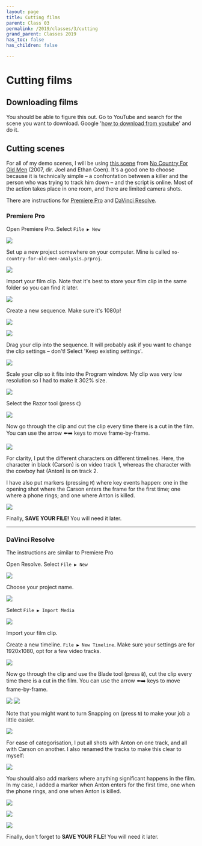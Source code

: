```yaml
---
layout: page
title: Cutting films
parent: Class 03
permalink: /2019/classes/3/cutting
grand_parent: Classes 2019
has_toc: false
has_children: false

---
```

# Cutting films


## Downloading films

You should be able to figure this out. Go to YouTube and search for the scene you want to download. Google '[how to download from youtube](https://www.google.com/search?q=how+to+download+from+youtube&oq=how+to+download+from+youtube)' and do it.

## Cutting scenes

For all of my demo scenes, I will be using [this scene](https://www.youtube.com/watch?v=j6tn6eqkI94) from [No Country For Old Men](https://www.imdb.com/title/tt0477348/) (2007, dir. Joel and Ethan Coen). It's a good one to choose because it is technically simple – a confrontation between a killer and the person who was trying to track him down – and the script is online. Most of the action takes place in one room, and there are limited camera shots.

There are instructions for [Premiere Pro](#premiere-pro) and [DaVinci Resolve](#davinci-resolve).


### Premiere Pro

Open Premiere Pro. Select ```File ▶ New```



![](/assets/class-03/prem1.png)

Set up a new project somewhere on your computer. Mine is called ```no-country-for-old-men-analysis.prproj```.

![](/assets/class-03/prem2.png)

Import your film clip. Note that it's best to store your film clip in the same folder so you can find it later.

![](/assets/class-03/prem4.png)



Create a new sequence. Make sure it's 1080p!

![](/assets/class-03/prem5.png)

![](/assets/class-03/prem6.png)

Drag your clip into the sequence. It will probably ask if you want to change the clip settings – don't! Select 'Keep existing settings'.

![](/assets/class-03/prem7.png)

Scale your clip so it fits into the Program window. My clip was very low resolution so I had to make it 302% size.

![](/assets/class-03/prem8.png)

Select the Razor tool (press ```C```)

![](/assets/class-03/prem9.png)

Now go through the clip and cut the clip every time there is a cut in the film. You can use the arrow ⬅️➡️ keys to move frame-by-frame.

![](/assets/class-03/prem10.png)

For clarity, I put the different characters on different timelines. Here, the character in black (Carson) is on video track 1, whereas the character with the cowboy hat (Anton) is on track 2.

I have also put markers (pressing ```M```) where key events happen: one in the opening shot where the Carson enters the frame for the first time; one where a phone rings; and one where Anton is killed.

![](/assets/class-03/prem11.png)

Finally, **SAVE YOUR FILE!** You will need it later.





----




### DaVinci Resolve

The instructions are similar to Premiere Pro

Open Resolve. Select ```File ▶ New```

![](/assets/class-03/dv1.png)

Choose your project name.

![](/assets/class-03/dv2.png)

Select ```File ▶ Import Media```

![](/assets/class-03/dv3.png)

Import your film clip.

Create a new timeline. ```File ▶ New Timeline```. Make sure your settings are for 1920x1080, opt for a few video tracks.



![](/assets/class-03/dv4.png)

Now go through the clip and use the Blade tool (press ```B```), cut the clip every time there is a cut in the film. You can use the arrow ⬅️➡️ keys to move frame-by-frame.

![](/assets/class-03/dv6.png) ![](/assets/class-03/dv7.png)

Note that you might want to turn Snapping on (press ```N```) to make your job a little easier.

![](/assets/class-03/dv9.png)

For ease of categorisation, I put all shots with Anton on one track, and all with Carson on another. I also renamed the tracks to make this clear to myself:

![](/assets/class-03/dv10.png)

You should also add markers where anything significant happens in the film. In my case, I added a marker when Anton enters for the first time, one when the phone rings, and one when Anton is killed.

![](/assets/class-03/dv11.png)

![](/assets/class-03/dv12.png)

![](/assets/class-03/dv13.png)



Finally, don't forget to **SAVE YOUR FILE!** You will need it later.
